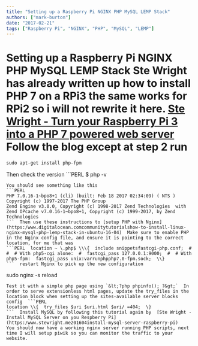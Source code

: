 ```yaml
---
title: "Setting up a Raspberry Pi NGINX PHP MySQL LEMP Stack"
authors: ["mark-burton"]
date: "2017-02-21"
tags: ["Raspberry Pi", "NGINX", "PHP", "MySQL", "LEMP"]
---
```


# Setting up a Raspberry Pi NGINX PHP MySQL LEMP Stack  Ste Wright has already written up how to install PHP 7 on a RPi3 the same works for RPi2 so i will not rewrite it here.  [Ste Wright - Turn your Raspberry Pi 3 into a PHP 7 powered web server](https:/www.stewright.me201603turn-raspberry-pi-3-php-7-powered-web-server)  Follow the blog except at step 2 run
```PERL
sudo apt-get install php-fpm
```
Then check the version  ```PERL
$ php -v
```
You should see something like this
```PERL
PHP 7.0.16-1~bpo8+1 (cli) (built: Feb 18 2017 02:34:09) ( NTS )
Copyright (c) 1997-2017 The PHP Group
Zend Engine v3.0.0, Copyright (c) 1998-2017 Zend Technologies  with Zend OPcache v7.0.16-1~bpo8+1, Copyright (c) 1999-2017, by Zend Technologies
```  Then use these instructions to [setup PHP with Nginx](https:/www.digitalocean.comcommunitytutorialshow-to-install-linux-nginx-mysql-php-lemp-stack-in-ubuntu-16-04)  Make sure to enable PHP in the Nginx config file, and ensure it is pointing to the correct location, for me that was
```PERL  location ~ \.php$ \\\{  include snippetsfastcgi-php.conf;  #  #  # With php5-cgi alone:  #  fastcgi_pass 127.0.0.1:9000;  #  # With php5-fpm:  fastcgi_pass unix:varrunphpphp7.0-fpm.sock;  \\}
```  restart Nginx to pick up the new configuration
```
sudo nginx -s reload
```
Test it with a simple php page using `&lt;?php phpinfo(); ?&gt;`  In order to serve extensionless html pages, update the try_files in the location block when setting up the sites-available server blocks config  ```PERL
location \\{  try_files $uri $uri.html $uri/ =404;  \}
```  Install MySQL by following this tutorial again by  [Ste Wright - Install MySQL Server on you Respberry Pi](https:/www.stewright.me201604install-mysql-server-raspberry-pi)
You should now have a working nginx server running PHP scripts, next time I will setup piwik so you can monitor the traffic to your website.  